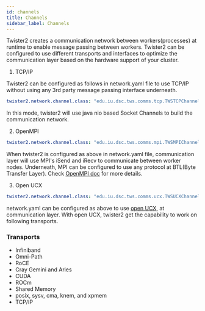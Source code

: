 ```yaml
---
id: channels
title: Channels
sidebar_label: Channels
---
```


Twister2 creates a communication network between workers(processes) at runtime to enable message passing between workers. Twister2 can be configured to use different transports and interfaces to optimize the communication layer based on the hardware support of your cluster.

1. TCP/IP

Twister2 can be configured as follows in network.yaml file to use TCP/IP without using any 3rd party message passing interface underneath.

```yaml
twister2.network.channel.class: "edu.iu.dsc.tws.comms.tcp.TWSTCPChannel"
```

In this mode, twister2 will use java nio based Socket Channels to build the communication network.

2. OpenMPI

```yaml
twister2.network.channel.class: "edu.iu.dsc.tws.comms.mpi.TWSMPIChannel"
```

When twister2 is configured as above in network.yaml file, communication layer will use MPI's iSend and iRecv to communicate between worker nodes. Underneath, MPI can be configured to use any protocol at BTL(Byte Transfer Layer). Check [OpenMPI doc](https://www.open-mpi.org/doc/) for more details.

3. Open UCX

```yaml
twister2.network.channel.class: "edu.iu.dsc.tws.comms.ucx.TWSUCXChannel"
```

network.yaml can be configured as above to use [open UCX](https://www.openucx.org/), at communication layer. With open UCX, twister2 get the capability to work on following transports.

### Transports

* Infiniband
* Omni-Path
* RoCE
* Cray Gemini and Aries
* CUDA
* ROCm
* Shared Memory
* posix, sysv, cma, knem, and xpmem
* TCP/IP